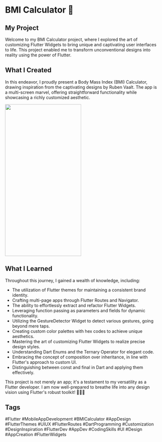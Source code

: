 # BMI Calculator 💪

## My Project
Welcome to my BMI Calculator project, where I explored the art of customizing Flutter Widgets to bring unique and captivating user interfaces to life. This project enabled me to transform unconventional designs into reality using the power of Flutter.

## What I Created
In this endeavor, I proudly present a Body Mass Index (BMI) Calculator, drawing inspiration from the captivating designs by Ruben Vaalt. The app is a multi-screen marvel, offering straightforward functionality while showcasing a richly customized aesthetic.


<img src=
"https://github.com/xee95/bmi_calculator_flutter/assets/35934083/b645c9be-7bea-4270-9c44-dc8e4129b669" width="250" height="500">

## What I Learned
Throughout this journey, I gained a wealth of knowledge, including:

- The utilization of Flutter themes for maintaining a consistent brand identity.
- Crafting multi-page apps through Flutter Routes and Navigator.
- The ability to effortlessly extract and refactor Flutter Widgets.
- Leveraging function passing as parameters and fields for dynamic functionality.
- Utilizing the GestureDetector Widget to detect various gestures, going beyond mere taps.
- Creating custom color palettes with hex codes to achieve unique aesthetics.
- Mastering the art of customizing Flutter Widgets to realize precise design styles.
- Understanding Dart Enums and the Ternary Operator for elegant code.
- Embracing the concept of composition over inheritance, in line with Flutter's approach to custom UI.
- Distinguishing between const and final in Dart and applying them effectively.

This project is not merely an app; it's a testament to my versatility as a Flutter developer. I am now well-prepared to breathe life into any design vision using Flutter's robust toolkit! 🎨✨📱

## Tags
#Flutter #MobileAppDevelopment #BMICalculator #AppDesign #FlutterThemes #UIUX #FlutterRoutes #DartProgramming #Customization #DesignInspiration
#FlutterDev #AppDev #CodingSkills #UI #Design #AppCreation #FlutterWidgets
